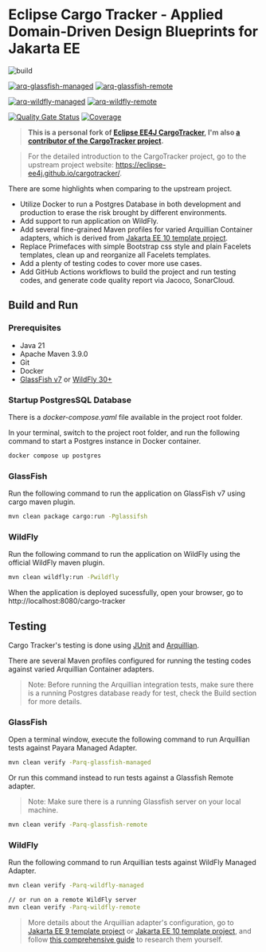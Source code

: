 # Eclipse Cargo Tracker - Applied Domain-Driven Design Blueprints for Jakarta EE

![![build](https://github.com/hantsy/cargotracker/actions/workflows/build.yml/badge.svg)](https://github.com/hantsy/cargotracker/actions/workflows/build.yml)

[![arq-glassfish-managed](https://github.com/hantsy/cargotracker/actions/workflows/arq-glassfish-managed.yml/badge.svg)](https://github.com/hantsy/cargotracker/actions/workflows/arq-glassfish-managed.yml)
[![arq-glassfish-remote](https://github.com/hantsy/cargotracker/actions/workflows/arq-glassfish-remote.yml/badge.svg)](https://github.com/hantsy/cargotracker/actions/workflows/arq-glassfish-remote.yml)

[![arq-wildfly-managed](https://github.com/hantsy/cargotracker/actions/workflows/arq-wildfly-managed.yml/badge.svg)](https://github.com/hantsy/cargotracker/actions/workflows/arq-wildfly-managed.yml)
[![arq-wildfly-remote](https://github.com/hantsy/cargotracker/actions/workflows/arq-wildfly-remote.yml/badge.svg)](https://github.com/hantsy/cargotracker/actions/workflows/arq-wildfly-remote.yml)

[![Quality Gate Status](https://sonarcloud.io/api/project_badges/measure?project=hantsy_cargotracker&metric=alert_status)](https://sonarcloud.io/dashboard?id=hantsy_cargotracker)
[![Coverage](https://sonarcloud.io/api/project_badges/measure?project=hantsy_cargotracker&metric=coverage)](https://sonarcloud.io/dashboard?id=hantsy_cargotracker)

> **This is a personal fork of [Eclipse EE4J CargoTracker](https://github.com/eclipse-ee4j/cargotracker), I'm also [a contributor of the CargoTracker project](https://github.com/eclipse-ee4j/cargotracker/graphs/contributors).**

> For the detailed introduction to the CargoTracker project, go to the upstream project website: https://eclipse-ee4j.github.io/cargotracker/.

There are some highlights when comparing to the upstream project.

* Utilize Docker to run a Postgres Database in both development and production to erase the risk brought by different environments.
* Add support to run application on WildFly.
* Add several fine-grained Maven profiles for varied Arquillian Container adapters, which is derived from [Jakarta EE 10 template project](https://github.com/hantsy/jakartaee10-starter-boilerplate).
* Replace Primefaces with simple Bootstrap css style and plain Facelets templates, clean up and reorganize all Facelets templates.
* Add a plenty of testing codes to cover more use cases.
* Add GitHub Actions workflows to build the project and run testing codes, and generate code quality report via Jacoco, SonarCloud.

## Build and Run 

### Prerequisites

* Java 21
* Apache Maven 3.9.0
* Git
* Docker
* [GlassFish v7](https://github.com/eclipse-ee4j/glassfish) or [WildFly 30+](https://www.wildfly.org)

### Startup PostgresSQL Database

There is a *docker-compose.yaml* file available in the project root folder.

In your terminal, switch to the project root folder, and run the following command to start a Postgres instance in Docker container.

```bash
docker compose up postgres
```

### GlassFish

Run the following command to run the application on GlassFish v7 using cargo maven plugin.

```bash
mvn clean package cargo:run -Pglassifsh
```
### WildFly 

Run the following command to run the application on WildFly using the official WildFly maven plugin.

```bash
mvn clean wildfly:run -Pwildfly
```
When the application is deployed sucessfully, open your browser, go to http://localhost:8080/cargo-tracker

## Testing

Cargo Tracker's testing is done using [JUnit](https://junit.org) and [Arquillian](http://arquillian.org/). 

There are several Maven profiles configured for running the testing codes against varied Arquillian Container adapters.

> Note: Before running the Arquillian integration tests, make sure there is a running Postgres database ready for test, check the Build section for more details.

###  GlassFish

Open a terminal window, execute the following command to run Arquillian tests against Payara Managed Adapter.

```bash
mvn clean verify -Parq-glassfish-managed
```

Or run this command instead to run tests against a Glassfish Remote adapter.

> Note: Make sure there is a running Glassfish server on your local machine.

```bash 
mvn clean verify -Parq-glassfish-remote 
```

###  WildFly

Run the following command to run Arquillian tests against WildFly Managed Adapter.

```bash
mvn clean verify -Parq-wildfly-managed

// or run on a remote WildFly server
mvn clean verify -Parq-wildfly-remote 
```

> More details about the Arquillian adapter's configuration, go to [Jakarta EE 9 template project](https://github.com/hantsy/jakartaee9-starter-boilerplate) or [Jakarta EE 10 template project](https://github.com/hantsy/jakartaee10-starter-boilerplate), and follow [this comprehensive guide](https://hantsy.github.io/jakartaee9-starter-boilerplate/) to research them yourself.
